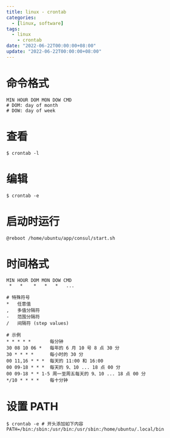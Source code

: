 ```yaml
---
title: linux - crontab
categories:
  - [linux, software]
tags:
  - linux
    - crontab
date: "2022-06-22T00:00:00+08:00"
update: "2022-06-22T00:00:00+08:00"
---
```


# 命令格式

```shell
MIN HOUR DOM MON DOW CMD
# DOM: day of month
# DOW: day of week
```

# 查看

```shell
$ crontab -l
```

# 编辑

```shell
$ crontab -e
```

# 启动时运行

```shell
@reboot /home/ubuntu/app/consul/start.sh
```

# 时间格式

```shell
MIN HOUR DOM MON DOW CMD
 *   *    *   *   *   ...
 
# 特殊符号
*	任意值
,	多值分隔符
-	范围分隔符
/	间隔符 (step values)

# 示例
* * * * *       每分钟
30 08 10 06 *   每年的 6 月 10 号 8 点 30 分
30 * * * *      每小时的 30 分
00 11,16 * * *  每天的 11:00 和 16:00
00 09-18 * * *  每天的 9、10 ... 18 点 00 分
00 09-18 * * 1-5 周一至周五每天的 9、10 ... 18 点 00 分
*/10 * * * *    每十分钟
```

# 设置 PATH

```shell
$ crontab -e # 开头添加如下内容
PATH=/bin:/sbin:/usr/bin:/usr/sbin:/home/ubuntu/.local/bin
```

